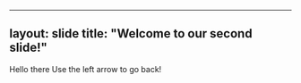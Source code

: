 ---
layout: slide
title: "Welcome to our second slide!"
--
Hello there
Use the left arrow to go back!
